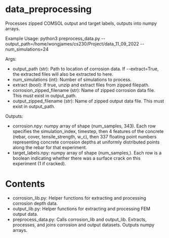 # data_preprocessing

Processes zipped COMSOL output and target labels, outputs into numpy arrays.

Example Usage:
python3 preprocess_data.py --output_path=/home/wongjames/cs230/Project/data_11_09_2022 --num_simulations=24

Args:
- output_path (str): Path to location of corrosion data. If --extract=True, the extracted files will also be extracted to here.
- num_simulations (int): Number of simulations to process.
- extract (bool): If true, unzip and extract files from zipped filepath.
- corrosion_zipped_filename (str): Name of zipped corrosion data file. This must exist in output_path.
- output_zipped_filename (str): Name of zipped output data file. This must exist in output_path.

Outputs: 
- corrosion.npy: numpy array of shape (num_samples, 343). Each row specifies the simulation_index, timestep, then 4 features of the concrete (rebar, cover, tensile_strength, w_c), then 337 floating point numbers representing concrete corrosion depths at uniformly distributed points along the rebar for that experiment.
- target_labels.npy: numpy array of shape (num_samples,). Each row is a boolean indicating whether there was a surface crack on this experiment (1 if cracked).

# Contents
- corrosion_lib.py: Helper functions for extracting and processing corrosion depth data.
- output_lib.py: Helper functions for extracting and processing FEM output data.
- preprocess_data.py: Calls corrosion_lib and output_lib. Extracts, processes, and joins corrosion and output datasets. Outputs numpy arrays.
